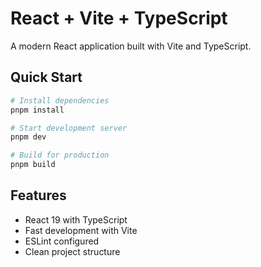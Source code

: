 # React + Vite + TypeScript

A modern React application built with Vite and TypeScript.


## Quick Start

```bash
# Install dependencies
pnpm install

# Start development server
pnpm dev

# Build for production
pnpm build
```


## Features

- React 19 with TypeScript
- Fast development with Vite
- ESLint configured
- Clean project structure
